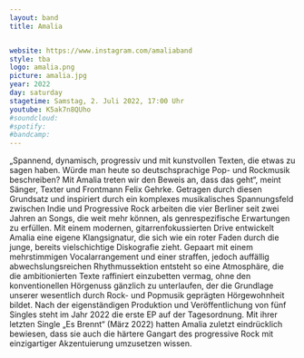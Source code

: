 ```yaml
---
layout: band
title: Amalia


website: https://www.instagram.com/amaliaband
style: tba
logo: amalia.png
picture: amalia.jpg
year: 2022
day: saturday
stagetime: Samstag, 2. Juli 2022, 17:00 Uhr
youtube: K5ak7n8QUho
#soundcloud:
#spotify:
#bandcamp:
---
```


„Spannend, dynamisch, progressiv und mit kunstvollen Texten, die etwas zu sagen
haben. Würde man heute so deutschsprachige Pop- und Rockmusik beschreiben? Mit
Amalia treten wir den Beweis an, dass das geht“, meint Sänger, Texter und
Frontmann Felix Gehrke. Getragen durch diesen Grundsatz und inspiriert durch
ein komplexes musikalisches Spannungsfeld zwischen Indie und Progressive Rock
arbeiten die vier Berliner seit zwei Jahren an Songs, die weit mehr können,
als genrespezifische Erwartungen zu erfüllen. Mit einem modernen,
gitarrenfokussierten Drive entwickelt Amalia eine eigene Klangsignatur, die
sich wie ein roter Faden durch die junge, bereits vielschichtige Diskografie
zieht. Gepaart mit einem mehrstimmigen Vocalarrangement und einer straffen,
jedoch auffällig abwechslungsreichen Rhythmussektion entsteht so eine
Atmosphäre, die die ambitionierten Texte raffiniert einzubetten vermag, ohne
den konventionellen Hörgenuss gänzlich zu unterlaufen, der die Grundlage
unserer wesentlich durch Rock- und Popmusik geprägten Hörgewohnheit bildet.
Nach der eigenständigen Produktion und Veröffentlichung von fünf Singles steht
im Jahr 2022 die erste EP auf der Tagesordnung. Mit ihrer letzten Single „Es
Brennt“ (März 2022) hatten Amalia zuletzt eindrücklich bewiesen, dass sie auch
die härtere Gangart des progressive Rock mit einzigartiger Akzentuierung
umzusetzen wissen.
